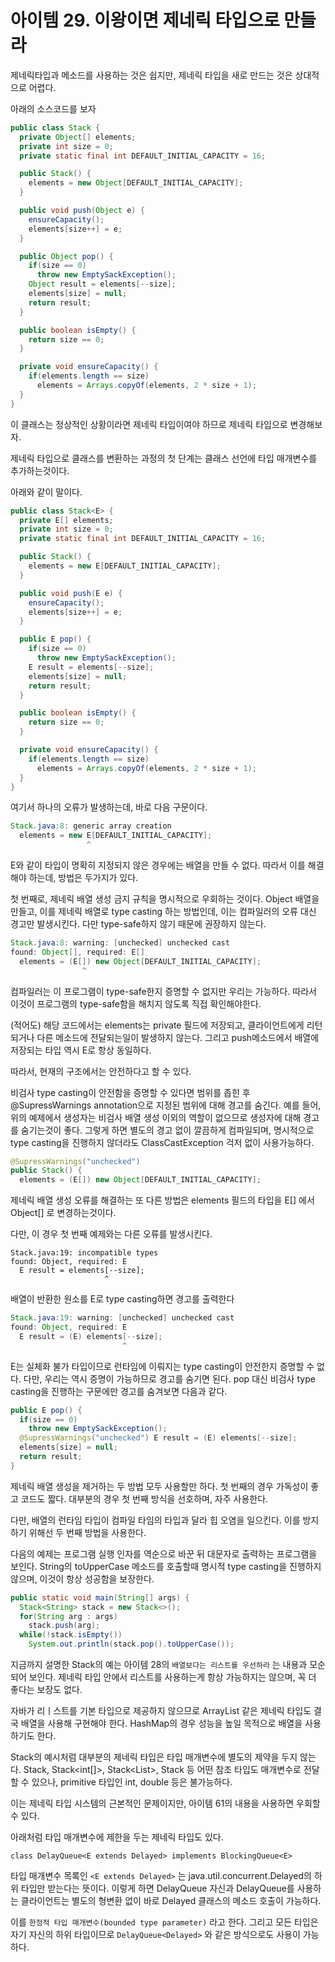 # 아이템 29. 이왕이면 제네릭 타입으로 만들라

제네릭타입과 메소드를 사용하는 것은 쉽지만, 제네릭 타입을 새로 만드는 것은 상대적으로 어렵다.

아래의 소스코드를 보자

```java
public class Stack {
  private Object[] elements;
  private int size = 0;
  private static final int DEFAULT_INITIAL_CAPACITY = 16;

  public Stack() {
    elements = new Object[DEFAULT_INITIAL_CAPACITY];
  }

  public void push(Object e) {
    ensureCapacity();
    elements[size++] = e;
  }

  public Object pop() {
    if(size == 0)
      throw new EmptySackException();
    Object result = elements[--size];
    elements[size] = null;
    return result;
  }

  public boolean isEmpty() {
    return size == 0;
  }

  private void ensureCapacity() {
    if(elements.length == size)
      elements = Arrays.copyOf(elements, 2 * size + 1);
  }
}
```

이 클래스는 정상적인 상황이라면 제네릭 타입이여야 하므로 제네릭 타입으로 변경해보자.

제네릭 타입으로 클래스를 변환하는 과정의 첫 단계는 클래스 선언에 타입 매개변수를 추가하는것이다.

아래와 같이 말이다.

```java
public class Stack<E> {
  private E[] elements;
  private int size = 0;
  private static final int DEFAULT_INITIAL_CAPACITY = 16;

  public Stack() {
    elements = new E[DEFAULT_INITIAL_CAPACITY];
  }

  public void push(E e) {
    ensureCapacity();
    elements[size++] = e;
  }

  public E pop() {
    if(size == 0)
      throw new EmptySackException();
    E result = elements[--size];
    elements[size] = null;
    return result;
  }

  public boolean isEmpty() {
    return size == 0;
  }

  private void ensureCapacity() {
    if(elements.length == size)
      elements = Arrays.copyOf(elements, 2 * size + 1);
  }
}
```

여기서 하나의 오류가 발생하는데, 바로 다음 구문이다.

```java
Stack.java:8: generic array creation
  elements = new E[DEFAULT_INITIAL_CAPACITY];
                 ^
```

E와 같이 타입이 명확히 지정되지 않은 경우에는 배열을 만들 수 없다. 따라서 이를 해결해야 하는데, 방법은 두가지가 있다.

첫 번째로, 제네릭 배열 생성 금지 규칙을 명시적으로 우회하는 것이다. Object 배열을 만들고, 이를 제네릭 배열로 type casting 하는 방법인데, 이는 컴파일러의 오류 대신 경고만 발생시킨다. 다만 type-safe하지 않기 때문에 권장하지 않는다.

```java
Stack.java:8: warning: [unchecked] unchecked cast
found: Object[], required: E[]
  elements = (E[]) new Object[DEFAULT_INITIAL_CAPACITY];
                ^
```

컴파일러는 이 프로그램이 type-safe한지 증명할 수 없지만 우리는 가능하다. 따라서 이것이 프로그램의 type-safe함을 해치지 않도록 직접 확인해야한다.

(적어도) 해당 코드에서는 elements는 private 필드에 저장되고, 클라이언트에게 리턴되거나 다른 메소드에 전달되는일이 발생하지 않는다. 그리고 push메소드에서 배열에 저장되는 타입 역시 E로 항상 동일하다.

따라서, 현재의 구조에서는 안전하다고 할 수 있다.

비검사 type casting이 안전함을 증명할 수 있다면 범위를 좁힌 후 @SupressWarnings annotation으로 지정된 범위에 대해 경고를 숨긴다.
예를 들어, 위의 예제에서 생성자는 비검사 배열 생성 이외의 역할이 없으므로 생성자에 대해 경고를 숨기는것이 좋다. 그렇게 하면 별도의 경고 없이 깔끔하게 컴파일되며, 명시적으로 type casting을 진행하지 않더라도 ClassCastException 걱저 없이 사용가능하다.

```java
@SupressWarnings("unchecked")
public Stack() {
  elements = (E[]) new Object[DEFAULT_INITIAL_CAPACITY];
```
제네릭 배열 생성 오류를 해결하는 또 다른 방법은 elements 필드의 타입을 E[] 에서 Object[] 로 변경하는것이다.

다만, 이 경우 첫 번째 예제와는 다른 오류를 발생시킨다.

```
Stack.java:19: incompatible types
found: Object, required: E
  E result = elements[--size];
                     ^
```

배열이 반환한 원소를 E로 type casting하면 경고를 출력한다

```java
Stack.java:19: warning: [unchecked] unchecked cast
found: Object, required: E
  E result = (E) elements[--size];
                         ^
```

E는 실체화 불가 타입이므로 런타임에 이뤄지는 type casting이 안전한지 증명할 수 없다. 다만, 우리는 역시 증명이 가능하므로 경고를 숨기면 된다. pop 대신 비검사 type casting을 진행하는 구문에만 경고를 숨겨보면 다음과 같다.

```java
public E pop() {
  if(size == 0)
    throw new EmptySackException();
  @SupressWarnings("unchecked") E result = (E) elements[--size];
  elements[size] = null;
  return result;
}
```

제네릭 배열 생성을 제거하는 두 방법 모두 사용할만 하다. 첫 번째의 경우 가독성이 좋고 코드도 짧다. 대부분의 경우 첫 번째 방식을 선호하며, 자주 사용한다.

다만, 배열의 런타임 타입이 컴파일 타임의 타입과 달라 힙 오염을 일으킨다. 이를 방지하기 위해선 두 번째 방법을 사용한다.

다음의 예제는 프로그램 실행 인자를 역순으로 바꾼 뒤 대문자로 출력하는 프로그램을 보인다. String의 toUpperCase 메소드를 호출할때 명시적 type casting을 진행하지 않으며, 이것이 항상 성공함을 보장한다.

```java
public static void main(String[] args) {
  Stack<String> stack = new Stack<>();
  for(String arg : args)
    stack.push(arg);
  while(!stack.isEmpty())
    System.out.println(stack.pop().toUpperCase());
```

지금까지 설명한 Stack의 예는 아이템 28의 `배열보다는 리스트를 우선하라` 는 내용과 모순되어 보인다. 제네릭 타입 안에서 리스트를 사용하는게 항상 가능하지는 않으며, 꼭 더 좋다는 보장도 없다.

자바가 리ㅣ스트를 기본 타입으로 제공하지 않으므로 ArrayList 같은 제네릭 타입도 결국 배열을 사용해 구현해야 한다. HashMap의 경우 성능을 높일 목적으로 배열을 사용하기도 한다.

Stack의 예시처럼 대부분의 제네릭 타입은 타입 매개변수에 별도의 제약을 두지 않는다. Stack<Object>, Stack<int[]>, Stack<List<String>>, Stack 등 어떤 참조 타입도 매개변수로 전달할 수 있으나, primitive 타입인 int, double 등은 불가능하다.

이는 제네릭 타입 시스템의 근본적인 문제이지만, 아이템 61의 내용을 사용하면 우회할 수 있다.

아래처럼 타입 매개변수에 제한을 두는 제네릭 타입도 있다.

`class DelayQueue<E extends Delayed> implements BlockingQueue<E>`

타입 매개변수 목록인 `<E extends Delayed>` 는 java.util.concurrent.Delayed의 하위 타입만 받는다는 뜻이다. 이렇게 하면 DelayQueue 자신과 DelayQueue를 사용하는 클라이언트는 별도의 형변환 없이 바로 Delayed 클래스의 메소드 호출이 가능하다.

이를 `한정적 타입 매개변수(bounded type parameter)` 라고 한다. 그리고 모든 타입은 자기 자신의 하위 타입이므로 `DelayQueue<Delayed>` 와 같은 방식으로도 사용이 가능하다.
